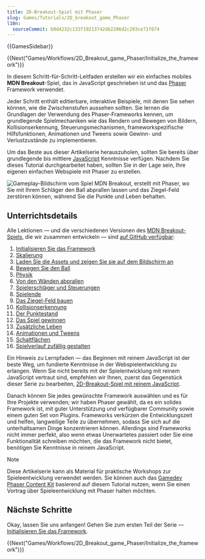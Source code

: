 ```yaml
---
title: 2D-Breakout-Spiel mit Phaser
slug: Games/Tutorials/2D_breakout_game_Phaser
l10n:
  sourceCommit: b0d4232c133f19213742db2286d2c293ce71f674
---
```


{{GamesSidebar}}

{{Next("Games/Workflows/2D_Breakout_game_Phaser/Initialize_the_framework")}}

In diesem Schritt-für-Schritt-Leitfaden erstellen wir ein einfaches mobiles **MDN Breakout**-Spiel, das in JavaScript geschrieben ist und das [Phaser](https://phaser.io/) Framework verwendet.

Jeder Schritt enthält editierbare, interaktive Beispiele, mit denen Sie sehen können, wie die Zwischenstufen aussehen sollten. Sie lernen die Grundlagen der Verwendung des Phaser-Frameworks kennen, um grundlegende Spielmechaniken wie das Rendern und Bewegen von Bildern, Kollisionserkennung, Steuerungsmechanismen, frameworkspezifische Hilfsfunktionen, Animationen und Tweens sowie Gewinn- und Verlustzustände zu implementieren.

Um das Beste aus dieser Artikelserie herauszuholen, sollten Sie bereits über grundlegende bis mittlere [JavaScript](/de/docs/Learn/Getting_started_with_the_web/JavaScript_basics) Kenntnisse verfügen. Nachdem Sie dieses Tutorial durchgearbeitet haben, sollten Sie in der Lage sein, Ihre eigenen einfachen Webspiele mit Phaser zu erstellen.

![Gameplay-Bildschirm vom Spiel MDN Breakout, erstellt mit Phaser, wo Sie mit Ihrem Schläger den Ball abprallen lassen und das Ziegel-Feld zerstören können, während Sie die Punkte und Leben behalten.](mdn-breakout-phaser.png)

## Unterrichtsdetails

Alle Lektionen — und die verschiedenen Versionen des [MDN Breakout-Spiels](https://end3r.github.io/Gamedev-Phaser-Content-Kit/demos/lesson16.html), die wir zusammen entwickeln — sind [auf GitHub verfügbar](https://end3r.github.io/Gamedev-Phaser-Content-Kit/demos/):

1. [Initialisieren Sie das Framework](/de/docs/Games/Tutorials/2D_breakout_game_Phaser/Initialize_the_framework)
2. [Skalierung](/de/docs/Games/Tutorials/2D_breakout_game_Phaser/Scaling)
3. [Laden Sie die Assets und zeigen Sie sie auf dem Bildschirm an](/de/docs/Games/Tutorials/2D_breakout_game_Phaser/Load_the_assets_and_print_them_on_screen)
4. [Bewegen Sie den Ball](/de/docs/Games/Tutorials/2D_breakout_game_Phaser/Move_the_ball)
5. [Physik](/de/docs/Games/Tutorials/2D_breakout_game_Phaser/Physics)
6. [Von den Wänden abprallen](/de/docs/Games/Tutorials/2D_breakout_game_Phaser/Bounce_off_the_walls)
7. [Spielerschläger und Steuerungen](/de/docs/Games/Tutorials/2D_breakout_game_Phaser/Player_paddle_and_controls)
8. [Spielende](/de/docs/Games/Tutorials/2D_breakout_game_Phaser/Game_over)
9. [Das Ziegel-Feld bauen](/de/docs/Games/Tutorials/2D_breakout_game_Phaser/Build_the_brick_field)
10. [Kollisionserkennung](/de/docs/Games/Tutorials/2D_breakout_game_Phaser/Collision_detection)
11. [Der Punktestand](/de/docs/Games/Tutorials/2D_breakout_game_Phaser/The_score)
12. [Das Spiel gewinnen](/de/docs/Games/Tutorials/2D_breakout_game_Phaser/Win_the_game)
13. [Zusätzliche Leben](/de/docs/Games/Tutorials/2D_breakout_game_Phaser/Extra_lives)
14. [Animationen und Tweens](/de/docs/Games/Tutorials/2D_breakout_game_Phaser/Animations_and_tweens)
15. [Schaltflächen](/de/docs/Games/Tutorials/2D_breakout_game_Phaser/Buttons)
16. [Spielverlauf zufällig gestalten](/de/docs/Games/Tutorials/2D_breakout_game_Phaser/Randomizing_gameplay)

Ein Hinweis zu Lernpfaden — das Beginnen mit reinem JavaScript ist der beste Weg, um fundierte Kenntnisse in der Webspielentwicklung zu erlangen. Wenn Sie nicht bereits mit der Spielentwicklung mit reinem JavaScript vertraut sind, empfehlen wir Ihnen, zuerst das Gegenstück dieser Serie zu bearbeiten, [2D-Breakout-Spiel mit reinem JavaScript](/de/docs/Games/Tutorials/2D_Breakout_game_pure_JavaScript).

Danach können Sie jedes gewünschte Framework auswählen und es für Ihre Projekte verwenden; wir haben Phaser gewählt, da es ein solides Framework ist, mit guter Unterstützung und verfügbarer Community sowie einem guten Set von Plugins. Frameworks verkürzen die Entwicklungszeit und helfen, langweilige Teile zu übernehmen, sodass Sie sich auf die unterhaltsamen Dinge konzentrieren können. Allerdings sind Frameworks nicht immer perfekt, also wenn etwas Unerwartetes passiert oder Sie eine Funktionalität schreiben möchten, die das Framework nicht bietet, benötigen Sie Kenntnisse in reinem JavaScript.

> [!NOTE]
> Diese Artikelserie kann als Material für praktische Workshops zur Spieleentwicklung verwendet werden. Sie können auch das [Gamedev Phaser Content Kit](https://github.com/end3r/Gamedev-Phaser-Content-Kit) basierend auf diesem Tutorial nutzen, wenn Sie einen Vortrag über Spieleentwicklung mit Phaser halten möchten.

## Nächste Schritte

Okay, lassen Sie uns anfangen! Gehen Sie zum ersten Teil der Serie — [Initialisieren Sie das Framework](/de/docs/Games/Tutorials/2D_breakout_game_Phaser/Initialize_the_framework).

{{Next("Games/Workflows/2D_Breakout_game_Phaser/Initialize_the_framework")}}
